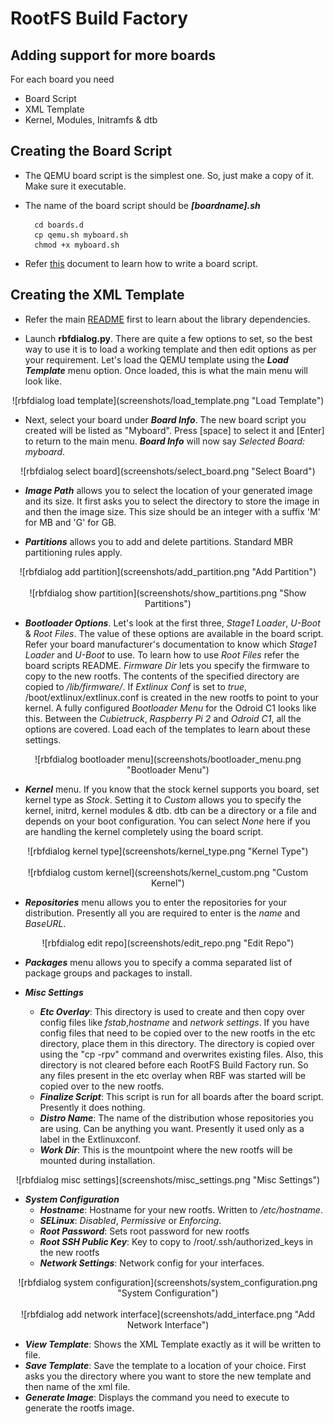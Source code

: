 RootFS Build Factory
====================
Adding support for more boards
-------------------------------
For each board you need
- Board Script
- XML Template
- Kernel, Modules, Initramfs & dtb

Creating the Board Script
-------------------------
- The QEMU board script is the simplest one. So, just make a copy of it. Make sure it executable.
- The name of the board script should be ***[boardname].sh***

        cd boards.d
        cp qemu.sh myboard.sh
        chmod +x myboard.sh
        
- Refer [this](BOARD_SCRIPTS_README.md) document to learn how to write a board script.

Creating the XML Template
--------------------------
- Refer the main [README](../README.md) first to learn about the library dependencies.

- Launch **rbfdialog.py**. There are quite a few options to set, so the best way to use it is to load a working template and then edit options as per your requirement. Let's load the QEMU template using the ***Load Template*** menu option. Once loaded, this is what the main menu will look like. 

<center>![rbfdialog load template](screenshots/load_template.png "Load Template")</center>

- Next, select your board under ***Board Info***. The new board script you created will be listed as "Myboard". Press [space] to select it and [Enter] to return to the main menu. ***Board Info*** will now say *Selected Board: myboard*.

<center>![rbfdialog select board](screenshots/select_board.png "Select Board")</center>

- ***Image Path*** allows you to select the location of your generated image and its size. It first asks you to select the directory to store the image in and then the image size. This size should be an integer with a suffix 'M' for MB and 'G' for GB.

- ***Partitions*** allows you to add and delete partitions. Standard MBR partitioning rules apply.

<center>![rbfdialog add partition](screenshots/add_partition.png "Add Partition")</center>
<br/>
<center>![rbfdialog show partition](screenshots/show_partitions.png "Show Partitions")</center>

- ***Bootloader Options***. Let's look at the first three, *Stage1 Loader*, *U-Boot* & *Root Files*. The value of these options are available in the board script. Refer your board manufacturer's documentation to know which *Stage1 Loader* and *U-Boot* to use. To learn how to use *Root Files* refer the board scripts README. *Firmware Dir* lets you specify the firmware to copy to the new rootfs. The contents of the specified directory are copied to */lib/firmware/*. If *Extlinux Conf* is set to *true*, /boot/extlinux/extlinux.conf is created in the new rootfs to point to your kernel. A fully configured *Bootloader Menu* for the Odroid C1 looks like this. Between the *Cubietruck*, *Raspberry Pi 2* and *Odroid C1*, all the options are covered. Load each of the templates to learn about these settings.

<center>![rbfdialog bootloader menu](screenshots/bootloader_menu.png "Bootloader Menu")</center>

- ***Kernel*** menu. If you know that the stock kernel supports you board, set kernel type as *Stock*. Setting it to *Custom* allows you to specify the kernel, initrd, kernel modules & dtb. dtb can be a directory or a file and depends on your boot configuration. You can select *None* here if you are handling the kernel completely using the board script.

<center>![rbfdialog kernel type](screenshots/kernel_type.png "Kernel Type")</center>
<br/>
<center>![rbfdialog custom kernel](screenshots/kernel_custom.png "Custom Kernel")</center>

- ***Repositories*** menu allows you to enter the repositories for your distribution. Presently all you are required to enter is the *name* and *BaseURL*.

<center>![rbfdialog edit repo](screenshots/edit_repo.png "Edit Repo")</center>

- ***Packages*** menu allows you to specify a comma separated list of package groups and packages to install.

- ***Misc Settings*** 
    - ***Etc Overlay***: This directory is used to create and then copy over config files like *fstab*,*hostname* and *network settings*. If you have config files that need to be copied over to the new rootfs in the etc directory, place them in this directory. The directory is copied over using the "cp -rpv" command and overwrites existing files. Also, this directory is not cleared before each RootFS Build Factory run. So any files present in the etc overlay when RBF was started will be copied over to the new rootfs.
    - ***Finalize Script***: This script is run for all boards after the board script. Presently it does nothing.
    - ***Distro Name***: The name of the distribution whose repositories you are using. Can be anything you want. Presently it used only as a label in the Extlinuxconf.
    - ***Work Dir***: This is the mountpoint where the new rootfs will be mounted during installation.
    
<center>![rbfdialog misc settings](screenshots/misc_settings.png "Misc Settings")</center>

- ***System Configuration***
    - ***Hostname***: Hostname for your new rootfs. Written to */etc/hostname*.
    - ***SELinux***: *Disabled*, *Permissive* or *Enforcing*.
    - ***Root Password***: Sets root password for new rootfs
    - ***Root SSH Public Key***: Key to copy to /root/.ssh/authorized_keys in the new rootfs
    - ***Network Settings***: Network config for your interfaces.

<center>![rbfdialog system configuration](screenshots/system_configuration.png "System Configuration")</center>
<br/>
<center>![rbfdialog add network interface](screenshots/add_interface.png "Add Network Interface")</center>

- ***View Template***: Shows the XML Template exactly as it will be written to file.
- ***Save Template***: Save the template to a location of your choice. First asks you the directory where you want to store the new template and then name of the xml file.
- ***Generate Image***: Displays the command you need to execute to generate the rootfs image.

